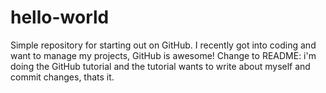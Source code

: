 # hello-world
Simple repository for starting out on GitHub.
I recently got into coding and want to manage my projects, GitHub is awesome!
Change to README: i'm doing the GitHub tutorial and the tutorial wants to write about myself and commit changes, thats it.
